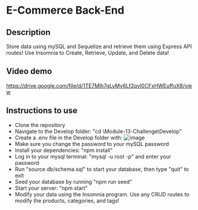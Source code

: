 # E-Commerce Back-End

## Description
Store data using mySQL and Sequelize and retrieve them using Express API routes! Use Insomnia to Create, Retrieve, Update, and Delete data!

## Video demo
https://drive.google.com/file/d/1TE7Mlh7gLyMy6Lf2pvl0CFxHWEuffuX8/view

## Instructions to use
- Clone the repository
- Navigate to the Develop folder: "cd \Module-13-Challenge\Develop"
- Create a .env file in the Develop folder with: ![image](https://user-images.githubusercontent.com/24867485/194635355-d2e408da-a686-4fc2-8b50-87145a5dd2b0.png)
- Make sure you change the password to your mySQL password
- Install your dependencies: "npm install"
- Log in to your mysql terminal: "mysql -u root -p" and enter your password
- Run "source db/schema.sql" to start your database, then type "quit" to exit
- Seed your database by running "npm run seed"
- Start your server: "npm start"
- Modify your data using the Insomnia program. Use any CRUD routes to modify the products, categories, and tags!
